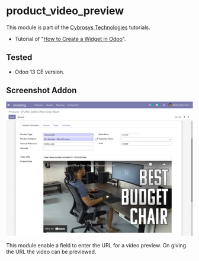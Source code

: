 # product_video_preview

This module is part of the [Cybrosys Technologies](https://www.cybrosys.com/) tutorials.

- Tutorial of "[How to Create a Widget in Odoo](https://www.cybrosys.com/blog/how-to-create-widget-odoo)".

## Tested

- Odoo 13 CE version.

## Screenshot Addon
![Screenshot Addon](./static/description/screenshot.png "Screenshot Addon")

This module enable a field to enter the URL for a video preview. On giving the URL the video can be previewed.

